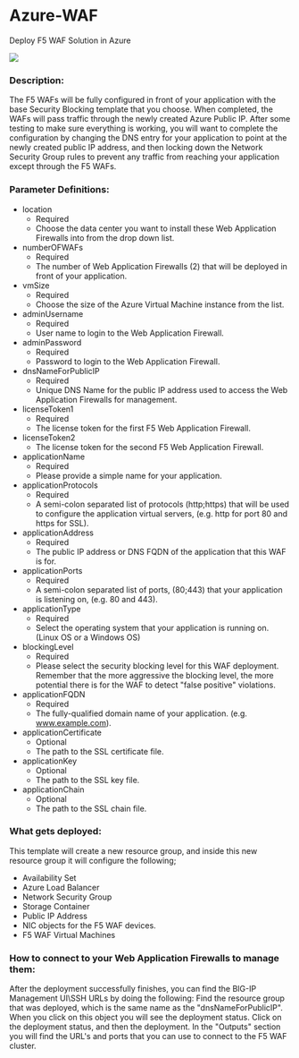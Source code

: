 # Azure-WAF
Deploy F5 WAF Solution in Azure  

<a href="https://portal.azure.com/#create/Microsoft.Template/uri/https%3A%2F%2Fraw.githubusercontent.com%2Ff5devcentral%2Ff5-azure-waf-community%2Fmaster%2Fazuredeploy.json" target="_blank">
    <img src="http://azuredeploy.net/deploybutton.png"/>
</a>

### Description:
The F5 WAFs will be fully configured in front of your application with the base Security Blocking template that you choose.  When completed, the WAFs will pass traffic through the newly created Azure Public IP.  After some testing to make sure everything is working, you will want to complete the configuration by changing the DNS entry for your application to point at the newly created public IP address, and then locking down the Network Security Group rules to prevent any traffic from reaching your application except through the F5 WAFs.

### Parameter Definitions: ###

* location
  * Required
  * Choose the data center you want to install these Web Application Firewalls into from the drop down list.
* numberOFWAFs
  * Required
  * The number of Web Application Firewalls (2) that will be deployed in front of your application.
* vmSize
  * Required
  * Choose the size of the Azure Virtual Machine instance from the list.
* adminUsername
  * Required
  * User name to login to the Web Application Firewall.
* adminPassword
  * Required
  * Password to login to the Web Application Firewall.
* dnsNameForPublicIP
  * Required
  * Unique DNS Name for the public IP address used to access the Web Application Firewalls for management.
* licenseToken1
  * Required
  * The license token for the first F5 Web Application Firewall.
* licenseToken2
  * The license token for the second F5 Web Application Firewall.
* applicationName
  * Required
  * Please provide a simple name for your application.
* applicationProtocols
  * Required
  * A semi-colon separated list of protocols (http;https) that will be used to configure the application virtual servers, (e.g. http for port 80 and https for SSL).
* applicationAddress
  * Required
  * The public IP address or DNS FQDN of the application that this WAF is for.
* applicationPorts
  * Required
  * A semi-colon separated list of ports, (80;443) that your application is listening on, (e.g. 80 and 443).
* applicationType
  * Required
  * Select the operating system that your application is running on. (Linux OS or a Windows OS)
* blockingLevel
  * Required
  * Please select the security blocking level for this WAF deployment.  Remember that the more aggressive the blocking level, the more potential there is for the WAF to detect "false positive" violations.
* applicationFQDN
  * Required
  * The fully-qualified domain name of your application. (e.g. www.example.com).
* applicationCertificate
  * Optional
  * The path to the SSL certificate file.
* applicationKey
  * Optional
  * The path to the SSL key file.
* applicationChain
  * Optional
  * The path to the SSL chain file.


### What gets deployed:

This template will create a new resource group, and inside this new resource group it will configure the following;

* Availability Set
* Azure Load Balancer
* Network Security Group
* Storage Container
* Public IP Address
* NIC objects for the F5 WAF devices.
* F5 WAF Virtual Machines

### How to connect to your Web Application Firewalls to manage them:

After the deployment successfully finishes, you can find the BIG-IP Management UI\SSH URLs by doing the following: Find the resource group that was deployed, which is the same name as the "dnsNameForPublicIP".  When you click on this object you will see the deployment status.  Click on the deployment status, and then the deployment.  In the "Outputs" section you will find the URL's and ports that you can use to connect to the F5 WAF cluster. 